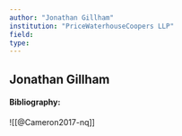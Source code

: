 ```yaml
---
author: "Jonathan Gillham"
institution: "PriceWaterhouseCoopers LLP"
field:
type:
---
```


## Jonathan Gillham
#### Bibliography:

![[@Cameron2017-nq]]